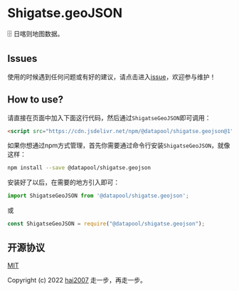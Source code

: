 # Shigatse.geoJSON
🗄️ 日喀则地图数据。

## Issues
使用的时候遇到任何问题或有好的建议，请点击进入[issue](https://github.com/hai2007/datapool/issues)，欢迎参与维护！

## How to use?

请直接在页面中加入下面这行代码，然后通过```ShigatseGeoJSON```即可调用：

```html
<script src="https://cdn.jsdelivr.net/npm/@datapool/shigatse.geojson@1"></script>
```

如果你想通过npm方式管理，首先你需要通过命令行安装``````ShigatseGeoJSON``````，就像这样：

```bash
npm install --save @datapool/shigatse.geojson
```

安装好了以后，在需要的地方引入即可：

```js
import ShigatseGeoJSON from '@datapool/shigatse.geojson';
```

或

```js
const ShigatseGeoJSON = require("@datapool/shigatse.geojson");
```

开源协议
---------------------------------------
[MIT](https://github.com/hai2007/datapool/blob/master/LICENSE)

Copyright (c) 2022 [hai2007](https://hai2007.gitee.io/sweethome/) 走一步，再走一步。
